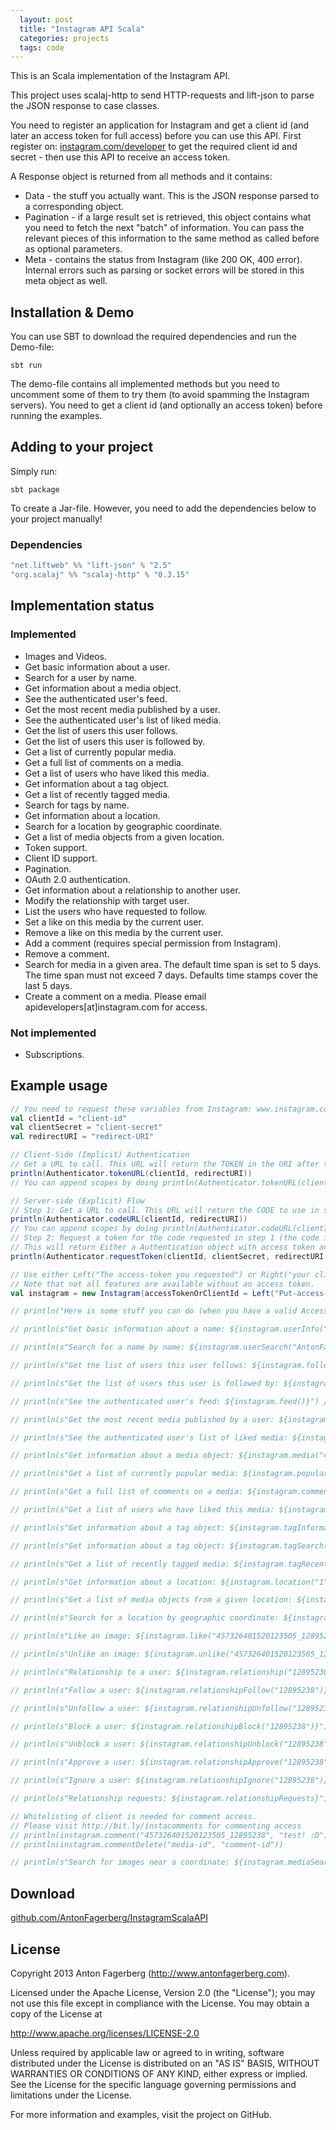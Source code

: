 ```yaml
---
  layout: post
  title: "Instagram API Scala"
  categories: projects
  tags: code
---
```


This is an Scala implementation of the Instagram API.

This project uses scalaj-http to send HTTP-requests and lift-json to parse the JSON response to case classes.

You need to register an application for Instagram and get a client id (and later an access token for full access) before you can use this API. First register on: [instagram.com/developer](http://instagram.com/developer) to get the required client id and secret - then use this API to receive an access token.

A Response object is returned from all methods and it contains:

 * Data - the stuff you actually want. This is the JSON response parsed to a corresponding object.
 * Pagination - if a large result set is retrieved, this object contains what you need to fetch the next "batch" of information. You can pass the relevant pieces of this information to the same method as called before as optional parameters.
 * Meta - contains the status from Instagram (like 200 OK, 400 error). Internal errors such as parsing or socket errors will be stored in this meta object as well.

## Installation & Demo
You can use SBT to download the required dependencies and run the Demo-file:

```text
sbt run
```

The demo-file contains all implemented methods but you need to uncomment some of them to try them (to avoid spamming the Instagram servers). You need to get a client id (and optionally an access token) before running the examples.

## Adding to your project
Simply run:

```text
sbt package
```

To create a Jar-file. However, you need to add the dependencies below to your project manually!

### Dependencies

```scala
"net.liftweb" %% "lift-json" % "2.5"
"org.scalaj" %% "scalaj-http" % "0.3.15"
```

## Implementation status

### Implemented
 * Images and Videos.
 * Get basic information about a user.
 * Search for a user by name.
 * Get information about a media object.
 * See the authenticated user's feed.
 * Get the most recent media published by a user.
 * See the authenticated user's list of liked media.
 * Get the list of users this user follows.
 * Get the list of users this user is followed by.
 * Get a list of currently popular media.
 * Get a full list of comments on a media.
 * Get a list of users who have liked this media.
 * Get information about a tag object.
 * Get a list of recently tagged media.
 * Search for tags by name.
 * Get information about a location.
 * Search for a location by geographic coordinate.
 * Get a list of media objects from a given location.
 * Token support.
 * Client ID support.
 * Pagination.
 * OAuth 2.0 authentication.
 * Get information about a relationship to another user.
 * Modify the relationship with target user.
 * List the users who have requested to follow.
 * Set a like on this media by the current user.
 * Remove a like on this media by the current user.
 * Add a comment (requires special permission from Instagram).
 * Remove a comment.
 * Search for media in a given area. The default time span is set to 5 days. The time span must not exceed 7 days. Defaults time stamps cover the last 5 days.
 * Create a comment on a media. Please email apidevelopers[at]instagram.com for access.

### Not implemented
 * Subscriptions.

## Example usage

```scala
// You need to request these variables from Instagram: www.instagram.com/developer
val clientId = "client-id"
val clientSecret = "client-secret"
val redirectURI = "redirect-URI"

// Client-Side (Implicit) Authentication
// Get a URL to call. This URL will return the TOKEN in the URI after the #-symbol (and you're done)..
println(Authenticator.tokenURL(clientId, redirectURI))
// You can append scopes by doing println(Authenticator.tokenURL(clientId, redirectURI, comments = true, relationships = true, likes = true))

// Server-side (Explicit) Flow
// Step 1: Get a URL to call. This URL will return the CODE to use in step 2 in the URI as a parameter code.
println(Authenticator.codeURL(clientId, redirectURI))
// You can append scopes by doing println(Authenticator.codeURL(clientId, redirectURI, comments = true, relationships = true, likes = true))
// Step 2: Request a token for the code requested in step 1 (the code is valid one time only).
// This will return Either a Authentication object with access token and user information or a Meta object on failure.
println(Authenticator.requestToken(clientId, clientSecret, redirectURI, code = "the-code-from-step-1"))

// Use either Left("The access-token you requested") or Right("your client ID").
// Note that not all features are available without an access token.
val instagram = new Instagram(accessTokenOrClientId = Left("Put-access-token-here"))

// println("Here is some stuff you can do (when you have a valid Access Token or Client Id):")

// println(s"Get basic information about a name: ${instagram.userInfo("12895238")}")

// println(s"Search for a name by name: ${instagram.userSearch("AntonFagerberg")}")

// println(s"Get the list of users this user follows: ${instagram.follows("12895238")}")

// println(s"Get the list of users this user is followed by: ${instagram.followedBy("12895238")}")

// println(s"See the authenticated user's feed: ${instagram.feed()}") // Token

// println(s"Get the most recent media published by a user: ${instagram.mediaRecent("12895238")}")

// println(s"See the authenticated user's list of liked media: ${instagram.liked()}") // Token

// println(s"Get information about a media object: ${instagram.media("452194471682227494_12895238")}")

// println(s"Get a list of currently popular media: ${instagram.popular}")

// println(s"Get a full list of comments on a media: ${instagram.comments("452194471682227494_12895238")}")

// println(s"Get a list of users who have liked this media: ${instagram.likes("452194471682227494_12895238")}")

// println(s"Get information about a tag object: ${instagram.tagInformation("hipster")}")

// println(s"Get information about a tag object: ${instagram.tagSearch("snowy")}")

// println(s"Get a list of recently tagged media: ${instagram.tagRecent("beer")}")

// println(s"Get information about a location: ${instagram.location("1")}")

// println(s"Get a list of media objects from a given location: ${instagram.locationMedia("1")}")

// println(s"Search for a location by geographic coordinate: ${instagram.locationSearch(Some("48.858844" -> "2.294351"))}")

// println(s"Like an image: ${instagram.like("457326401520123505_12895238")}")

// println(s"Unlike an image: ${instagram.unlike("457326401520123505_12895238")}")

// println(s"Relationship to a user: ${instagram.relationship("12895238")}")

// println(s"Follow a user: ${instagram.relationshipFollow("12895238")}")

// println(s"Unfollow a user: ${instagram.relationshipUnfollow("12895238")}")

// println(s"Block a user: ${instagram.relationshipBlock("12895238")}")

// println(s"Unblock a user: ${instagram.relationshipUnblock("12895238")}")

// println(s"Approve a user: ${instagram.relationshipApprove("12895238")}")

// println(s"Ignore a user: ${instagram.relationshipIgnore("12895238")}")

// println(s"Relationship requests: ${instagram.relationshipRequests}")

// Whitelisting of client is needed for comment access.
// Please visit http://bit.ly/instacomments for commenting access
// println(instagram.comment("457326401520123505_12895238", "test! :D"))
// println(instagram.commentDelete("media-id", "comment-id"))

// println(s"Search for images near a coordinate: ${instagram.mediaSearch("48.858844" -> "2.294351")}")
```

## Download
[github.com/AntonFagerberg/InstagramScalaAPI](https://github.com/AntonFagerberg/InstagramScalaAPI)

## License
Copyright 2013 Anton Fagerberg (http://www.antonfagerberg.com).

Licensed under the Apache License, Version 2.0 (the "License"); you may not use this file except in compliance with the License. You may obtain a copy of the License at

http://www.apache.org/licenses/LICENSE-2.0

Unless required by applicable law or agreed to in writing, software distributed under the License is distributed on an "AS IS" BASIS, WITHOUT WARRANTIES OR CONDITIONS OF ANY KIND, either express or implied. See the License for the specific language governing permissions and limitations under the License.

For more information and examples, visit the project on GitHub.

